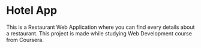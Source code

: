 # Hotel App
This is a Restaurant Web Application where you can find every details about a restaurant. This project is made while studying Web Development course from Coursera. 